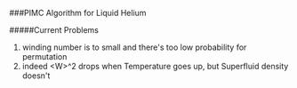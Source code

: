 ###PIMC Algorithm for Liquid Helium

#####Current Problems
1. winding number is to small and there's too low probability for permutation
2. indeed \<W\>^2 drops when Temperature goes up, but Superfluid density doesn't
